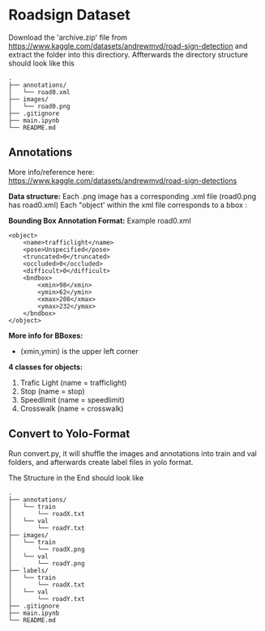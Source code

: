 # Roadsign Dataset

Download the 'archive.zip' file from https://www.kaggle.com/datasets/andrewmvd/road-sign-detection and extract the folder into this directiory.
Affterwards the directory structure should look like this
    
    .
    ├── annotations/
    │   └── road0.xml
    ├── images/
    │   └── road0.png
    ├── .gitignore
    ├── main.ipynb
    └── README.md



## Annotations

More info/reference here: https://www.kaggle.com/datasets/andrewmvd/road-sign-detections


**Data structure:** 
Each .png image has a corresponding .xml file (road0.png has road0.xml)
Each "object' within the xml file corresponds to a bbox : 



**Bounding Box Annotation Format:**
Example road0.xml

```
<object>
    <name>trafficlight</name>
    <pose>Unspecified</pose>
    <truncated>0</truncated>
    <occluded>0</occluded>
    <difficult>0</difficult>
    <bndbox>
        <xmin>98</xmin>
        <ymin>62</ymin>
        <xmax>208</xmax>
        <ymax>232</ymax>
    </bndbox>
</object>
```
**More info for BBoxes:**
- (xmin,ymin) is the upper left corner


**4 classes for objects:**

1. Trafic Light (name = trafficlight)
2. Stop (name = stop)
3. Speedlimit (name = speedlimit)
4. Crosswalk (name = crosswalk)

## Convert to Yolo-Format

Run convert.py, it will shuffle the images and annotations into train and val folders, and afterwards create label files
in yolo format.

The Structure in the End should look like

    .
    ├── annotations/
    │   └── train
    │       └── roadX.txt
    │   └── val
    │       └── roadY.txt
    ├── images/
    │   └── train
    │       └── roadX.png
    │   └── val
    │       └── roadY.png
    ├── labels/
    │   └── train
    │       └── roadX.txt
    │   └── val
    │       └── roadY.txt
    ├── .gitignore
    ├── main.ipynb
    └── README.md


